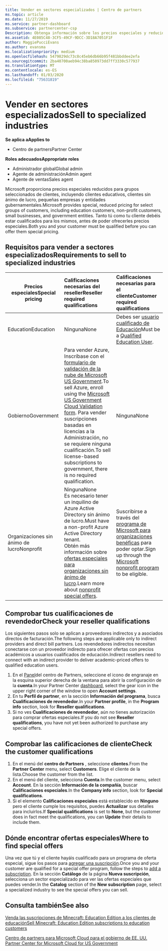 ```yaml
---
title: Vender en sectores especializados | Centro de partners
ms.topic: article
ms.date: 11/27/2019
ms.service: partner-dashboard
ms.subservice: partnercenter-csp
Description: Obtenga información sobre los precios especiales y reducidos de Microsoft para determinados grupos de clientes, incluidos clientes de educación, clientes sin ánimo de lucro y usuarios de la administración pública.
ms.assetid: 4E085C48-3CF5-49CF-9DCC-3D18A7051F1F
author: MaggiePucciEvans
ms.author: evansma
ms.localizationpriority: medium
ms.openlocfilehash: 5479829dc73c8c45eb6db66b95f481bbddee2efa
ms.sourcegitcommit: 2ba40700aeb94c38ba850973dd7ff3330c577937
ms.translationtype: MT
ms.contentlocale: es-ES
ms.lasthandoff: 01/03/2020
ms.locfileid: "75631819"
---
```

# <a name="sell-to-specialized-industries"></a><span data-ttu-id="cad42-103">Vender en sectores especializados</span><span class="sxs-lookup"><span data-stu-id="cad42-103">Sell to specialized industries</span></span>

<span data-ttu-id="cad42-104">**Se aplica a**</span><span class="sxs-lookup"><span data-stu-id="cad42-104">**Applies to**</span></span>

- <span data-ttu-id="cad42-105">Centro de partners</span><span class="sxs-lookup"><span data-stu-id="cad42-105">Partner Center</span></span>

<span data-ttu-id="cad42-106">**Roles adecuados**</span><span class="sxs-lookup"><span data-stu-id="cad42-106">**Appropriate roles**</span></span>

- <span data-ttu-id="cad42-107">Administrador global</span><span class="sxs-lookup"><span data-stu-id="cad42-107">Global admin</span></span>
- <span data-ttu-id="cad42-108">Agente de administración</span><span class="sxs-lookup"><span data-stu-id="cad42-108">Admin agent</span></span>
- <span data-ttu-id="cad42-109">Agente de ventas</span><span class="sxs-lookup"><span data-stu-id="cad42-109">Sales agent</span></span>

<span data-ttu-id="cad42-110">Microsoft proporciona precios especiales reducidos para grupos seleccionados de clientes, incluyendo clientes educativos, clientes sin ánimo de lucro, pequeñas empresas y entidades gubernamentales.</span><span class="sxs-lookup"><span data-stu-id="cad42-110">Microsoft provides special, reduced pricing for select groups of customers, including education customers, non-profit customers, small businesses, and government entities.</span></span> <span data-ttu-id="cad42-111">Tanto tú como tu cliente debéis estar cualificados para los mismos, antes de poder ofrecerles precios especiales.</span><span class="sxs-lookup"><span data-stu-id="cad42-111">Both you and your customer must be qualified before you can offer them special pricing.</span></span> 

## <a name="requirements-to-sell-to-specialized-industries"></a><span data-ttu-id="cad42-112">Requisitos para vender a sectores especializados</span><span class="sxs-lookup"><span data-stu-id="cad42-112">Requirements to sell to specialized industries</span></span>

|<span data-ttu-id="cad42-113">**Precios especiales**</span><span class="sxs-lookup"><span data-stu-id="cad42-113">**Special pricing**</span></span>   |<span data-ttu-id="cad42-114">**Calificaciones necesarias del reseller**</span><span class="sxs-lookup"><span data-stu-id="cad42-114">**Reseller required qualifications**</span></span>   |<span data-ttu-id="cad42-115">**Calificaciones necesarias para el cliente**</span><span class="sxs-lookup"><span data-stu-id="cad42-115">**Customer required qualifications**</span></span>   |
|----------------------------|:---------------------------------|:------------------------------------------|
|<span data-ttu-id="cad42-116">Education</span><span class="sxs-lookup"><span data-stu-id="cad42-116">Education</span></span>   |<span data-ttu-id="cad42-117">Ninguna</span><span class="sxs-lookup"><span data-stu-id="cad42-117">None</span></span>   | <span data-ttu-id="cad42-118">Debes ser [usuario cualificado de Educación](https://www.microsoftvolumelicensing.com/DocumentSearch.aspx?Mode=3&DocumentTypeId=7)</span><span class="sxs-lookup"><span data-stu-id="cad42-118">Must be a [Qualified Education User](https://www.microsoftvolumelicensing.com/DocumentSearch.aspx?Mode=3&DocumentTypeId=7).</span></span>   |
|<span data-ttu-id="cad42-119">Gobierno</span><span class="sxs-lookup"><span data-stu-id="cad42-119">Government</span></span>   |<span data-ttu-id="cad42-120">Para vender Azure, Inscríbase con el [formulario de validación de la nube de Microsoft US Government](https://azuregov.microsoft.com/csp).</span><span class="sxs-lookup"><span data-stu-id="cad42-120">To sell Azure, enroll using the [Microsoft US Government Cloud Validation form](https://azuregov.microsoft.com/csp).</span></span> <span data-ttu-id="cad42-121">Para vender suscripciones basadas en licencias a la Administración, no se requiere ninguna cualificación.</span><span class="sxs-lookup"><span data-stu-id="cad42-121">To sell license-based subscriptions to government, there is no required qualification.</span></span>|   <span data-ttu-id="cad42-122">Ninguna</span><span class="sxs-lookup"><span data-stu-id="cad42-122">None</span></span>|
|<span data-ttu-id="cad42-123">Organizaciones sin ánimo de lucro</span><span class="sxs-lookup"><span data-stu-id="cad42-123">Nonprofit</span></span>  |<span data-ttu-id="cad42-124">Ninguna</span><span class="sxs-lookup"><span data-stu-id="cad42-124">None</span></span><br><span data-ttu-id="cad42-125">Es necesario tener un inquilino de Azure Active Directory sin ánimo de lucro.</span><span class="sxs-lookup"><span data-stu-id="cad42-125">Must have a non-profit Azure Active Directory tenant.</span></span><br><span data-ttu-id="cad42-126">Obtén más información sobre [ofertas especiales para organizaciones sin ánimo de lucro](https://assetsprod.microsoft.com/mpn/nonprofit-skus-in-csp-faq.pdf).</span><span class="sxs-lookup"><span data-stu-id="cad42-126">Learn more about [nonprofit special offers](https://assetsprod.microsoft.com/mpn/nonprofit-skus-in-csp-faq.pdf).</span></span>   |<span data-ttu-id="cad42-127">Suscribirse a través del [programa de Microsoft para organizaciones benéficas](https://nonprofit.microsoft.com/#/register) para poder optar.</span><span class="sxs-lookup"><span data-stu-id="cad42-127">Sign up through the [Microsoft nonprofit program](https://nonprofit.microsoft.com/#/register) to be eligible.</span></span>   |


## <a name="check-your-reseller-qualifications"></a><span data-ttu-id="cad42-128">Comprobar tus cualificaciones de revendedor</span><span class="sxs-lookup"><span data-stu-id="cad42-128">Check your reseller qualifications</span></span>

<span data-ttu-id="cad42-129">Los siguientes pasos solo se aplican a proveedores indirectos y a asociados directos de facturación.</span><span class="sxs-lookup"><span data-stu-id="cad42-129">The following steps are applicable only to indirect providers and direct bill partners.</span></span> <span data-ttu-id="cad42-130">Los revendedores indirectos necesitan conectarse con un proveedor indirecto para ofrecer ofertas con precios académicos a usuarios cualificados de educación.</span><span class="sxs-lookup"><span data-stu-id="cad42-130">Indirect resellers need to connect with an indirect provider to deliver academic-priced offers to qualified education users.</span></span> 

1.  <span data-ttu-id="cad42-131">En el [Panel](https://partner.microsoft.com/dashboard)del centro de Partners, seleccione el icono de engranaje en la esquina superior derecha de la ventana para abrir la configuración de la **cuenta**.</span><span class="sxs-lookup"><span data-stu-id="cad42-131">In your Partner Center [dashboard](https://partner.microsoft.com/dashboard), select the gear icon in the upper right corner of the window to open **Account settings**.</span></span>
2.  <span data-ttu-id="cad42-132">En tu **Perfil de partner**, en la sección **Información del programa**, busca **Cualificaciones de revendedor**.</span><span class="sxs-lookup"><span data-stu-id="cad42-132">In your **Partner profile**, in the **Program info** section, look for **Reseller qualifications**.</span></span>
3.  <span data-ttu-id="cad42-133">Si no ves **Cualificaciones de revendedor**, aún no tienes autorización para comprar ofertas especiales.</span><span class="sxs-lookup"><span data-stu-id="cad42-133">If you do not see **Reseller qualifications**, you have not yet been authorized to purchase any special offers.</span></span>

## <a name="check-the-customer-qualifications"></a><span data-ttu-id="cad42-134">Comprobar las calificaciones de cliente</span><span class="sxs-lookup"><span data-stu-id="cad42-134">Check the customer qualifications</span></span>

1.  <span data-ttu-id="cad42-135">En el menú del **centro de Partners** , seleccione **clientes**.</span><span class="sxs-lookup"><span data-stu-id="cad42-135">From the **Partner Center** menu, select **Customers**.</span></span> <span data-ttu-id="cad42-136">Elige el cliente de la lista.</span><span class="sxs-lookup"><span data-stu-id="cad42-136">Choose the customer from the list.</span></span>
2.  <span data-ttu-id="cad42-137">En el menú del cliente, selecciona **Cuenta**.</span><span class="sxs-lookup"><span data-stu-id="cad42-137">In the customer menu, select **Account**.</span></span> <span data-ttu-id="cad42-138">En la sección **Información de la compañía**, buscar **Calificaciones especiales**.</span><span class="sxs-lookup"><span data-stu-id="cad42-138">In the **Company info** section, look for **Special qualifications**.</span></span>
3.  <span data-ttu-id="cad42-139">Si el elemento **Calificaciones especiales** está establecido en **Ninguno** pero el cliente cumple los requisitos, puedes **Actualizar** sus detalles para incluirlos.</span><span class="sxs-lookup"><span data-stu-id="cad42-139">If **Special qualifications** is set to **None**, but the customer does in fact meet the qualifications, you can **Update** their details to include them.</span></span>

## <a name="where-to-find-special-offers"></a><span data-ttu-id="cad42-140">Dónde encontrar ofertas especiales</span><span class="sxs-lookup"><span data-stu-id="cad42-140">Where to find special offers</span></span>

<span data-ttu-id="cad42-141">Una vez que tú y el cliente hayáis cualificado para un programa de oferta especial, sigue los pasos para [agregar una suscripción](create-a-new-subscription.md).</span><span class="sxs-lookup"><span data-stu-id="cad42-141">Once you and your customer are qualified for a special offer program, follow the steps to [add a subscription](create-a-new-subscription.md).</span></span> <span data-ttu-id="cad42-142">En la sección **Catálogo** de la página **Nueva suscripción**, selecciona un sector especializado para ver las ofertas especiales que puedes vender.</span><span class="sxs-lookup"><span data-stu-id="cad42-142">In the **Catalog** section of the **New subscription** page, select a specialized industry to see the special offers you can sell.</span></span>

## <a name="see-also"></a><span data-ttu-id="cad42-143">Consulta también</span><span class="sxs-lookup"><span data-stu-id="cad42-143">See also</span></span>

[<span data-ttu-id="cad42-144">Venda las suscripciones de Minecraft: Education Edition a los clientes de educación</span><span class="sxs-lookup"><span data-stu-id="cad42-144">Sell Minecraft: Education Edition subscriptions to education customers</span></span>](minecraft-subscriptions.md)

[<span data-ttu-id="cad42-145">Centro de partners para Microsoft Cloud para el gobierno de EE. UU.</span><span class="sxs-lookup"><span data-stu-id="cad42-145"> Partner Center for Microsoft Cloud for US Government</span></span>](partner-center-for-microsoft-us-govt-cloud.md)


 

 

 



